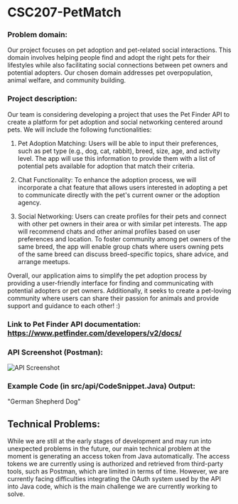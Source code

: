 # CSC207-PetMatch

### Problem domain:
Our project focuses on pet adoption and pet-related social interactions. This domain involves helping people find and adopt the right pets for their lifestyles while also facilitating social connections between pet owners and potential adopters. Our chosen domain addresses pet overpopulation, animal welfare, and community building.

### Project description: 
Our team is considering developing a project that uses the Pet Finder API to create a platform for pet adoption and social networking centered around pets. We will include the following functionalities:

1. Pet Adoption Matching: Users will be able to input their preferences, such as pet type (e.g., dog, cat, rabbit), breed, size, age, and activity level. The app will use this information to provide them with a list of potential pets available for adoption that match their criteria.

2. Chat Functionality: To enhance the adoption process, we will incorporate a chat feature that allows users interested in adopting a pet to communicate directly with the pet's current owner or the adoption agency. 

3. Social Networking: Users can create profiles for their pets and connect with other pet owners in their area or with similar pet interests. The app will recommend chats and other animal profiles based on user preferences and location. To foster community among pet owners of the same breed, the app will enable group chats where users owning pets of the same breed can discuss breed-specific topics, share advice, and arrange meetups.

Overall, our application aims to simplify the pet adoption process by providing a user-friendly interface for finding and communicating with potential adopters or pet owners. Additionally, it seeks to create a pet-loving community where users can share their passion for animals and provide support and guidance to each other! :)


### Link to Pet Finder API documentation: https://www.petfinder.com/developers/v2/docs/


### API Screenshot (Postman):

![API Screenshot](https://github.com/Viceu/CSC207-PetMatch/assets/144386124/fc899a3f-5f6e-47c6-b49e-4e4b8fe3631e)


### Example Code (in src/api/CodeSnippet.Java) Output:
"German Shepherd Dog"


## Technical Problems: 
While we are still at the early stages of development and may run into unexpected problems in the future, our main technical problem at the moment is generating an access token from Java automatically. The access tokens we are currently using is authorized and retrieved from third-party tools, such as Postman, which are limited in terms of time. However, we are currently facing difficulties integrating the OAuth system used by the API into Java code, which is the main challenge we are currently working to solve.  
